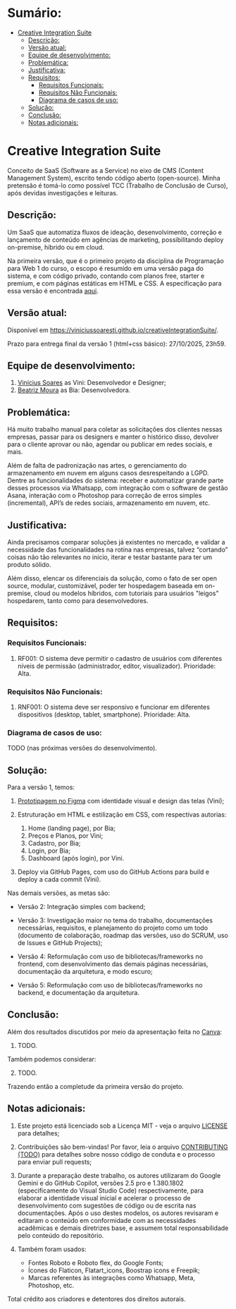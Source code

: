# Sumário: <!-- omit in toc -->

- [Creative Integration Suite](#creative-integration-suite)
  - [Descrição:](#descrição)
  - [Versão atual:](#versão-atual)
  - [Equipe de desenvolvimento:](#equipe-de-desenvolvimento)
  - [Problemática:](#problemática)
  - [Justificativa:](#justificativa)
  - [Requisitos:](#requisitos)
    - [Requisitos Funcionais:](#requisitos-funcionais)
    - [Requisitos Não Funcionais:](#requisitos-não-funcionais)
    - [Diagrama de casos de uso:](#diagrama-de-casos-de-uso)
  - [Solução:](#solução)
  - [Conclusão:](#conclusão)
  - [Notas adicionais:](#notas-adicionais)

# Creative Integration Suite

Conceito de SaaS (Software as a Service) no eixo de CMS (Content Management System), escrito tendo código aberto (open-source). Minha pretensão é tomá-lo como possível TCC (Trabalho de Conclusão de Curso), após devidas investigações e leituras.

## Descrição:

Um SaaS que automatiza fluxos de ideação, desenvolvimento, correção e lançamento de conteúdo em agências de marketing, possibilitando deploy on-premise, híbrido ou em cloud.

Na primeira versão, que é o primeiro projeto da disciplina de Programação para Web 1 do curso, o escopo é resumido em uma versão paga do sistema, e com código privado, contando com planos free, starter e premium, e com páginas estáticas em HTML e CSS. A especificação para essa versão é encontrada [aqui](https://github.com/viniciussoaresti/adsIfpe/blob/master/semester3/webProgramming1/Projeto01.pdf).

## Versão atual:

Disponível em https://viniciussoaresti.github.io/creativeIntegrationSuite/.

Prazo para entrega final da versão 1 (html+css básico): 27/10/2025, 23h59.

## Equipe de desenvolvimento:

1. [Vinícius Soares](https://github.com/viniciussoaresti) as Vini: Desenvolvedor e Designer;
2. [Beatriz Moura](https://github.com/beatrijz) as Bia: Desenvolvedora.

## Problemática:

Há muito trabalho manual para coletar as solicitações dos clientes nessas empresas, passar para os designers e manter o histórico disso, devolver para o cliente aprovar ou não, agendar ou publicar em redes sociais, e mais.

Além de falta de padronização nas artes, o gerenciamento do armazenamento em nuvem em alguns casos desrespeitando a LGPD.
Dentre as funcionalidades do sistema: receber e automatizar grande parte desses processos via Whatsapp, com integração com o software de gestão Asana, interação com o Photoshop para correção de erros simples (incremental), API’s de redes sociais, armazenamento em nuvem, etc.

## Justificativa:

Ainda precisamos comparar soluções já existentes no mercado, e validar a necessidade das funcionalidades na rotina nas empresas, talvez “cortando” coisas não tão relevantes no início, iterar e testar bastante para ter um produto sólido.

Além disso, elencar os diferenciais da solução, como o fato de ser open source, modular, customizável, poder ter hospedagem baseada em on-premise, cloud ou modelos híbridos, com tutoriais para usuários "leigos" hospedarem, tanto como para desenvolvedores.

## Requisitos:

### Requisitos Funcionais:

1. RF001: O sistema deve permitir o cadastro de usuários com diferentes níveis de permissão (administrador, editor, visualizador). Prioridade: Alta.

### Requisitos Não Funcionais:

1. RNF001: O sistema deve ser responsivo e funcionar em diferentes dispositivos (desktop, tablet, smartphone). Prioridade: Alta.

### Diagrama de casos de uso:

TODO (nas próximas versões do desenvolvimento).

## Solução:

Para a versão 1, temos:

1. [Prototipagem no Figma](https://www.figma.com/design/rrINkzEwovsPX4bpzixcIY/CreatIS---Creative-Integration-Suite?node-id=0-1&t=smgW1O21s9hBELSK-1) com identidade visual e design das telas (Vini);

2. Estruturação em HTML e estilização em CSS, com respectivas autorias:

   1. Home (landing page), por Bia;
   2. Preços e Planos, por Vini;
   3. Cadastro, por Bia;
   4. Login, por Bia;
   5. Dashboard (após login), por Vini.

3. Deploy via GitHub Pages, com uso do GitHub Actions para build e deploy a cada commit (Vini).

Nas demais versões, as metas são:

- Versão 2: Integração simples com backend;

- Versão 3: Investigação maior no tema do trabalho, documentações necessárias, requisitos, e planejamento do projeto como um todo (documento de colaboração, roadmap das versões, uso do SCRUM, uso de Issues e GitHub Projects);

- Versão 4: Reformulação com uso de bibliotecas/frameworks no frontend, com desenvolvimento das demais páginas necessárias, documentação da arquitetura, e modo escuro;

- Versão 5: Reformulação com uso de bibliotecas/frameworks no backend, e documentação da arquitetura.

## Conclusão:

Além dos resultados discutidos por meio da apresentação feita no [Canva](https://www.canva.com/design/DAG1UDMKMog/laOh2ggYk30vNf5_ldJuaQ/edit?utm_content=DAG1UDMKMog&utm_campaign=designshare&utm_medium=link2&utm_source=sharebutton):

1. TODO.

Também podemos considerar:

2. TODO.

Trazendo então a completude da primeira versão do projeto.

## Notas adicionais:

1. Este projeto está licenciado sob a Licença MIT - veja o arquivo [LICENSE](LICENSE) para detalhes;

2. Contribuições são bem-vindas! Por favor, leia o arquivo [CONTRIBUTING (TODO)](CONTRIBUTING.md) para detalhes sobre nosso código de conduta e o processo para enviar pull requests;

3. Durante a preparação deste trabalho, os autores utilizaram do Google Gemini e do GitHub Copilot, versões 2.5 pro e 1.380.1802 (especificamente do Visual Studio Code) respectivamente, para elaborar a identidade visual inicial e acelerar o processo de desenvolvimento com sugestões de código ou de escrita nas documentações. Após o uso destes modelos, os autores revisaram e editaram o conteúdo em conformidade com as necessidades acadêmicas e demais diretrizes base, e assumem total responsabilidade pelo conteúdo do repositório.

4. Também foram usados:
   - Fontes Roboto e Roboto flex, do Google Fonts;
   - Ícones do Flaticon, Flatart_icons, Boostrap icons e Freepik;
   - Marcas referentes às integrações como Whatsapp, Meta, Photoshop, etc.

Total crédito aos criadores e detentores dos direitos autorais.
